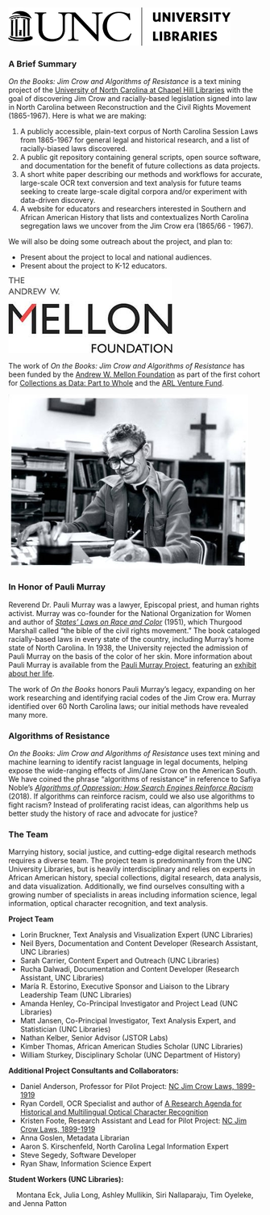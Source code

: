 ![University Libraries logo](/images/UniversityLibraries_logo_black_h75.png)
### A Brief Summary

*On the Books: Jim Crow and Algorithms of Resistance* is a text mining project of the [University of North Carolina at Chapel Hill Libraries](https://library.unc.edu/) with the goal of discovering Jim Crow and racially-based legislation signed into law in North Carolina between Reconstruction and the Civil Rights Movement (1865-1967). Here is what we are making:

 1. A publicly accessible, plain-text corpus of North Carolina Session Laws from 1865-1967 for general legal and historical research, and a list of racially-biased laws discovered.
 2. A public git repository containing general scripts, open source software, and documentation for the benefit of future collections as data projects.
 3. A short white paper describing our methods and workflows for accurate, large-scale OCR text conversion and text analysis for future teams seeking to create large-scale digital corpora and/or experiment with data-driven discovery.
 4. A website for educators and researchers interested in Southern and African American History that lists and contextualizes North Carolina segregation laws we uncover from the Jim Crow era (1865/66 - 1967).

 We will also be doing some outreach about the project, and plan to:  
* Present about the project to local and national audiences.
* Present about the project to K-12 educators.

 ![Mellon Logo](/images/mellon-foundation-logo.jpg)

The work of *On the Books: Jim Crow and Algorithms of Resistance* has been funded by the [Andrew W. Mellon Foundation](https://mellon.org/) as part of the first cohort for [Collections as Data: Part to Whole](https://collectionsasdata.github.io/part2whole/) and the [ARL Venture Fund](https://www.arl.org/news/arl-launches-venture-fund-to-support-research-and-development-in-member-libraries-proposals-due-february-28/).


 ![Pauli Murray](/images/Pauli_Murray.jpg)

### In Honor of Pauli Murray

Reverend Dr. Pauli Murray was a lawyer, Episcopal priest, and human rights activist. Murray was co-founder for the National Organization for Women and author of *[States’ Laws on Race and Color]( http://www.worldcat.org/oclc/558131703)* (1951), which Thurgood Marshall called “the bible of the civil rights movement.” The book cataloged racially-based laws in every state of the country, including Murray’s home state of North Carolina. In 1938, the University rejected the admission of Pauli Murray on the basis of the color of her skin. More information about Pauli Murray is available from the [Pauli Murray Project](https://paulimurrayproject.org/), featuring an [exhibit about her life]( https://sites.fhi.duke.edu/paulimurrayproject/).  

The work of *On the Books* honors Pauli Murray’s legacy, expanding on her work researching and identifying racial codes of the Jim Crow era. Murray identified over 60 North Carolina laws; our initial methods have revealed many more.

### Algorithms of Resistance

*On the Books: Jim Crow and Algorithms of Resistance* uses text mining and machine learning to identify racist language in legal documents, helping expose the wide-ranging effects of Jim/Jane Crow on the American South. We have coined the phrase “algorithms of resistance” in reference to Safiya Noble’s *[Algorithms of Oppression: How Search Engines Reinforce Racism]( http://www.worldcat.org/oclc/987591529)* (2018). If algorithms can reinforce racism, could we also use algorithms to fight racism? Instead of proliferating racist ideas, can algorithms help us better study the history of race and advocate for justice?  

### The Team

Marrying history, social justice, and cutting-edge digital research methods requires a diverse team. The project team is predominantly from the UNC University Libraries, but is heavily interdisciplinary and relies on experts in African American history, special collections, digital research, data analysis, and data visualization. Additionally, we find ourselves consulting with a growing number of specialists in areas including information science, legal information, optical character recognition, and text analysis.

**Project Team**
* Lorin Bruckner, Text Analysis and Visualization Expert (UNC Libraries)
* Neil Byers, Documentation and Content Developer (Research Assistant, UNC Libraries)
* Sarah Carrier, Content Expert and Outreach (UNC Libraries)
* Rucha Dalwadi, Documentation and Content Developer (Research Assistant, UNC Libraries)
* María R. Estorino, Executive Sponsor and Liaison to the Library Leadership Team (UNC Libraries)
* Amanda Henley, Co-Principal Investigator and Project Lead (UNC Libraries)
* Matt Jansen, Co-Principal Investigator, Text Analysis Expert, and Statistician (UNC Libraries)
* Nathan Kelber, Senior Advisor (JSTOR Labs)
* Kimber Thomas, African American Studies Scholar (UNC Libraries)
* William Sturkey, Disciplinary Scholar (UNC Department of History)

**Additional Project Consultants and Collaborators:**
* Daniel Anderson, Professor for Pilot Project: [NC Jim Crow Laws, 1899-1919](http://nc-jim-crow-laws.prospect.unc.edu/)
* Ryan Cordell, OCR Specialist and author of [A Research Agenda for Historical and Multilingual Optical Character Recognition](https://ocr.northeastern.edu/report/)
* Kristen Foote, Research Assistant and Lead for Pilot Project: [NC Jim Crow Laws, 1899-1919](http://nc-jim-crow-laws.prospect.unc.edu/)
* Anna Goslen, Metadata Librarian
* Aaron S. Kirschenfeld, North Carolina Legal Information Expert
* Steve Segedy, Software Developer
* Ryan Shaw, Information Science Expert

**Student Workers (UNC Libraries):**

&nbsp;&nbsp;&nbsp;&nbsp;Montana Eck, Julia Long, Ashley Mullikin, Siri Nallaparaju, Tim Oyeleke, and Jenna Patton
